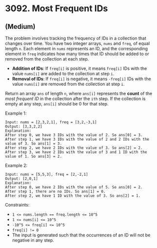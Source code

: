 # 3092. Most Frequent IDs
## (Medium)

The problem involves tracking the frequency of IDs in a collection that changes over time. You have two integer arrays, `nums` and `freq`, of equal length `n`. Each element in `nums` represents an ID, and the corresponding element in `freq` indicates how many times that ID should be added to or removed from the collection at each step.

- **Addition of IDs**: If `freq[i]` is positive, it means `freq[i]` IDs with the value `nums[i]` are added to the collection at step `i`.
- **Removal of IDs**: If `freq[i]` is negative, it means `-freq[i]` IDs with the value `nums[i]` are removed from the collection at step `i`.

Return an array `ans` of length `n`, where `ans[i]` represents the **count** of the *most frequent ID* in the collection after the `ith` step. If the collection is empty at any step, `ans[i]` should be 0 for that step.

 

Example 1:

```
Input: nums = [2,3,2,1], freq = [3,2,-3,1]
Output: [3,3,2,2]
Explanation:
After step 0, we have 3 IDs with the value of 2. So ans[0] = 3.
After step 1, we have 3 IDs with the value of 2 and 2 IDs with the value of 3. So ans[1] = 3.
After step 2, we have 2 IDs with the value of 3. So ans[2] = 2.
After step 3, we have 2 IDs with the value of 3 and 1 ID with the value of 1. So ans[3] = 2.
```

Example 2:

```
Input: nums = [5,5,3], freq = [2,-2,1]
Output: [2,0,1]
Explanation:
After step 0, we have 2 IDs with the value of 5. So ans[0] = 2.
After step 1, there are no IDs. So ans[1] = 0.
After step 2, we have 1 ID with the value of 3. So ans[2] = 1.
```
 

Constraints:

- `1 <= nums.length == freq.length <= 10^5`
- `1 <= nums[i] <= 10^5`
- `-10^5 <= freq[i] <= 10^5`
- `freq[i] != 0`
- The input is generated such that the occurrences of an ID will not be negative in any step.